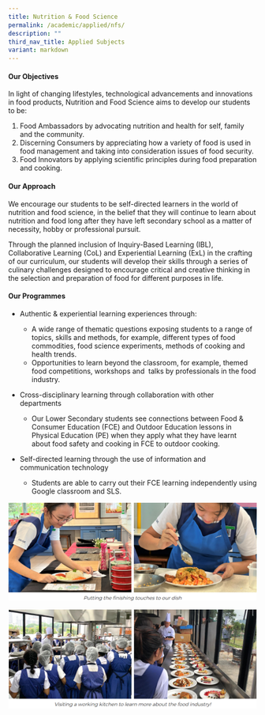 ```yaml
---
title: Nutrition & Food Science
permalink: /academic/applied/nfs/
description: ""
third_nav_title: Applied Subjects
variant: markdown
---
```

#### **Our Objectives**

In light of changing lifestyles, technological advancements and innovations in food products, Nutrition and Food Science aims to develop our students to be:

1.  Food Ambassadors by advocating nutrition and health for self, family and the community.
2.  Discerning Consumers by appreciating how a variety of food is used in food management and taking into consideration issues of food security. 
3.  Food Innovators by applying scientific principles during food preparation and cooking. 

#### **Our Approach**

We encourage our students to be self-directed learners in the world of nutrition and food science, in the belief that they will continue to learn about nutrition and food long after they have left secondary school as a matter of necessity, hobby or professional pursuit.

Through the planned inclusion of Inquiry-Based Learning (IBL), Collaborative Learning (CoL) and Experiential Learning (ExL) in the crafting of our curriculum, our students will develop their skills through a series of culinary challenges designed to encourage critical and creative thinking in the selection and preparation of food for different purposes in life.

#### **Our Programmes**


*   Authentic & experiential learning experiences through:
    - A wide range of thematic questions exposing students to a range of topics, skills and methods, for example, different types of food commodities, food science experiments, methods of cooking and health trends.
    - Opportunities to learn beyond the classroom, for example, themed food competitions, workshops and  talks by professionals in the food industry.

*   Cross-disciplinary learning through collaboration with other departments
     - Our Lower Secondary students see connections between Food & Consumer Education (FCE) and Outdoor Education lessons in Physical Education (PE) when they apply what they have learnt about food safety and cooking in FCE to outdoor cooking. 

*   Self-directed learning through the use of information and communication technology
    - Students are able to carry out their FCE learning independently using Google classroom and SLS.

![](/images/Curriculum/Craft%20and%20Technology/Nutrition%20&%20Food%20Science/N1.png)

![](/images/Curriculum/Craft%20and%20Technology/Nutrition%20&%20Food%20Science/N2.png)